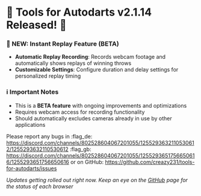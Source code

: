 # :dart: Tools for Autodarts v2.1.14 Released! :dart:

### :movie_camera: NEW: Instant Replay Feature (BETA)
- **Automatic Replay Recording**: Records webcam footage and automatically shows replays of winning throws
- **Customizable Settings**: Configure duration and delay settings for personalized replay timing

### :information_source: Important Notes
- This is a **BETA feature** with ongoing improvements and optimizations
- Requires webcam access for recording functionality
- Should automatically excludes cameras already in use by other applications

Please report any bugs in
:flag_de: https://discord.com/channels/802528604067201055/1255293632110530612/1255293632110530612
:flag_gb: https://discord.com/channels/802528604067201055/1255293651756650616/1255293651756650616
or on GitHub: <https://github.com/creazy231/tools-for-autodarts/issues>

_Updates getting rolled out right now. Keep an eye on the [GitHub](https://github.com/creazy231/tools-for-autodarts/tree/main?tab=readme-ov-file#tools-for-autodarts) page for the status of each browser_ 